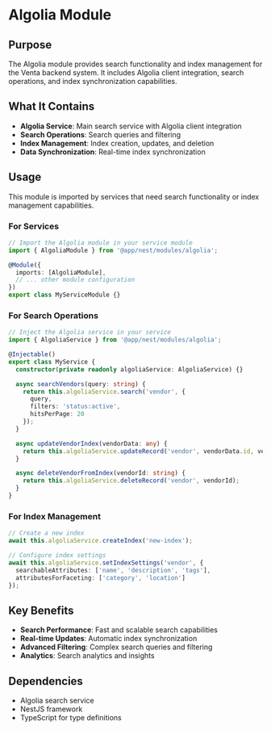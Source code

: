 # Algolia Module

## Purpose

The Algolia module provides search functionality and index management for the Venta backend system. It includes Algolia client integration, search operations, and index synchronization capabilities.

## What It Contains

- **Algolia Service**: Main search service with Algolia client integration
- **Search Operations**: Search queries and filtering
- **Index Management**: Index creation, updates, and deletion
- **Data Synchronization**: Real-time index synchronization

## Usage

This module is imported by services that need search functionality or index management capabilities.

### For Services
```typescript
// Import the Algolia module in your service module
import { AlgoliaModule } from '@app/nest/modules/algolia';

@Module({
  imports: [AlgoliaModule],
  // ... other module configuration
})
export class MyServiceModule {}
```

### For Search Operations
```typescript
// Inject the Algolia service in your service
import { AlgoliaService } from '@app/nest/modules/algolia';

@Injectable()
export class MyService {
  constructor(private readonly algoliaService: AlgoliaService) {}

  async searchVendors(query: string) {
    return this.algoliaService.search('vendor', {
      query,
      filters: 'status:active',
      hitsPerPage: 20
    });
  }

  async updateVendorIndex(vendorData: any) {
    return this.algoliaService.updateRecord('vendor', vendorData.id, vendorData);
  }

  async deleteVendorFromIndex(vendorId: string) {
    return this.algoliaService.deleteRecord('vendor', vendorId);
  }
}
```

### For Index Management
```typescript
// Create a new index
await this.algoliaService.createIndex('new-index');

// Configure index settings
await this.algoliaService.setIndexSettings('vendor', {
  searchableAttributes: ['name', 'description', 'tags'],
  attributesForFaceting: ['category', 'location']
});
```

## Key Benefits

- **Search Performance**: Fast and scalable search capabilities
- **Real-time Updates**: Automatic index synchronization
- **Advanced Filtering**: Complex search queries and filtering
- **Analytics**: Search analytics and insights

## Dependencies

- Algolia search service
- NestJS framework
- TypeScript for type definitions 